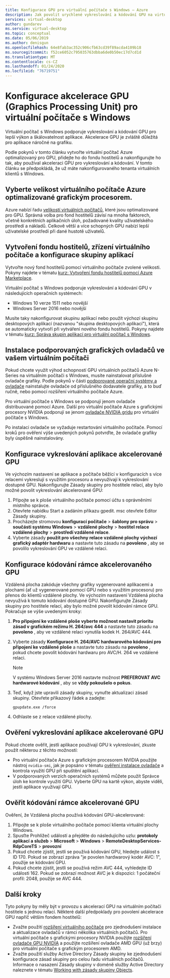 ```yaml
---
title: Konfigurace GPU pro virtuální počítače s Windows – Azure
description: Jak povolit urychlené vykreslování a kódování GPU na virtuálním počítači s Windows
services: virtual-desktop
author: gundarev
ms.service: virtual-desktop
ms.topic: conceptual
ms.date: 05/06/2019
ms.author: denisgun
ms.openlocfilehash: 64e8fab3ac352c906cfb63cd39f89acda4109b18
ms.sourcegitcommit: f52ce6052c795035763dbba6de0b50ec17d7cd1d
ms.translationtype: MT
ms.contentlocale: cs-CZ
ms.lasthandoff: 01/24/2020
ms.locfileid: "76719751"
---
```

# <a name="configure-graphics-processing-unit-gpu-acceleration-for-windows-virtual-desktop"></a>Konfigurace akcelerace GPU (Graphics Processing Unit) pro virtuální počítače s Windows

Virtuální počítač s Windows podporuje vykreslování a kódování GPU pro lepší výkon a škálovatelnost aplikace. Akcelerace GPU je zvláště důležitá pro aplikace náročné na grafiku.

Podle pokynů v tomto článku vytvořte virtuální počítač Azure optimalizovaný pro GPU, přidejte ho do fondu hostitelů a nakonfigurujte ho tak, aby používal akceleraci GPU pro vykreslování a kódování. V tomto článku se předpokládá, že už máte nakonfigurovaného tenanta virtuálních klientů s Windows.

## <a name="select-a-gpu-optimized-azure-virtual-machine-size"></a>Vyberte velikost virtuálního počítače Azure optimalizované grafickým procesorem.

Azure nabízí řadu [velikostí virtuálních počítačů](/azure/virtual-machines/windows/sizes-gpu), které jsou optimalizované pro GPU. Správná volba pro fond hostitelů závisí na mnoha faktorech, včetně konkrétních aplikačních úloh, požadované kvality uživatelského prostředí a nákladů. Celkově větší a více schopných GPU nabízí lepší uživatelské prostředí při dané hustotě uživatelů.

## <a name="create-a-host-pool-provision-your-virtual-machine-and-configure-an-app-group"></a>Vytvoření fondu hostitelů, zřízení virtuálního počítače a konfigurace skupiny aplikací

Vytvořte nový fond hostitelů pomocí virtuálního počítače zvolené velikosti. Pokyny najdete v tématu [kurz: Vytvoření fondu hostitelů pomocí Azure Marketplace](/azure/virtual-desktop/create-host-pools-azure-marketplace).

Virtuální počítač s Windows podporuje vykreslování a kódování GPU v následujících operačních systémech:

* Windows 10 verze 1511 nebo novější
* Windows Server 2016 nebo novější

Musíte taky nakonfigurovat skupinu aplikací nebo použít výchozí skupinu desktopových aplikací (nazvanou "skupina desktopových aplikací"), která se automaticky vytvoří při vytváření nového fondu hostitelů. Pokyny najdete v tématu [kurz: Správa skupin aplikací pro virtuální počítač s Windows](/azure/virtual-desktop/manage-app-groups).

## <a name="install-supported-graphics-drivers-in-your-virtual-machine"></a>Instalace podporovaných grafických ovladačů ve vašem virtuálním počítači

Pokud chcete využít výhod schopností GPU virtuálních počítačů Azure N-Series na virtuálním počítači s Windows, musíte nainstalovat příslušné ovladače grafiky. Podle pokynů v části [podporované operační systémy a ovladače](/azure/virtual-machines/windows/sizes-gpu#supported-operating-systems-and-drivers) nainstalujte ovladače od příslušného dodavatele grafiky, a to buď ručně, nebo pomocí rozšíření virtuálního počítače Azure.

Pro virtuální počítače s Windows se podporují jenom ovladače distribuované pomocí Azure. Další pro virtuální počítače Azure s grafickými procesory NVIDIA podporují se jenom [ovladače NVIDIA gridu](/azure/virtual-machines/windows/n-series-driver-setup#nvidia-grid-drivers) pro virtuální počítače s Windows.

Po instalaci ovladače se vyžaduje restartování virtuálního počítače. Pomocí kroků pro ověření výše uvedených pokynů potvrďte, že ovladače grafiky byly úspěšně nainstalovány.

## <a name="configure-gpu-accelerated-app-rendering"></a>Konfigurace vykreslování aplikace akcelerované GPU

Ve výchozím nastavení se aplikace a počítače běžící v konfiguracích s více relacemi vykreslují s využitím procesoru a nevyužívají k vykreslování dostupné GPU. Nakonfigurujte Zásady skupiny pro hostitele relací, aby bylo možné povolit vykreslování akcelerované GPU:

1. Připojte se k ploše virtuálního počítače pomocí účtu s oprávněními místního správce.
2. Otevřete nabídku Start a zadáním příkazu gpedit. msc otevřete Editor Zásady skupiny.
3. Procházejte stromovou **konfigurací počítače** > **šablony pro správu** > **součásti systému Windows** > **vzdálené plochy** > **hostitel relace vzdálené plochy** > **prostředí vzdálené relace**.
4. Vyberte zásady **použít pro všechny relace vzdálené plochy výchozí grafický adaptér hardwaru** a nastavte tuto zásadu na **povoleno** , aby se povolilo vykreslování GPU ve vzdálené relaci.

## <a name="configure-gpu-accelerated-frame-encoding"></a>Konfigurace kódování rámce akcelerovaného GPU

Vzdálená plocha zakóduje všechny grafiky vygenerované aplikacemi a plochami (ať už vygenerované pomocí GPU nebo s využitím procesoru) pro přenos do klientů vzdálené plochy. Ve výchozím nastavení Vzdálená plocha nevyužívá k tomuto kódování dostupné GPU. Nakonfigurujte Zásady skupiny pro hostitele relací, aby bylo možné povolit kódování rámce GPU. Pokračuje se výše uvedenými kroky:

1. **Pro připojení ke vzdálené ploše vyberte možnost nastavit prioritu zásad v grafickém režimu H. 264/avc 444** a nastavte tuto zásadu na **povoleno** , aby ve vzdálené relaci vynutila kodek H. 264/AVC 444.
2. Vyberte zásady **Konfigurace H. 264/AVC hardwarového kódování pro připojení ke vzdálené ploše** a nastavte tuto zásadu na **povoleno** , pokud chcete povolit kódování hardwaru pro AVC/H. 264 ve vzdálené relaci.

    >[!NOTE]
    >V systému Windows Server 2016 nastavte možnost **PREFEROVAT AVC hardwarové kódování** , aby se **vždy pokoušelo o pokus**.

3. Teď, když jste upravili zásady skupiny, vynuťte aktualizaci zásad skupiny. Otevřete příkazový řádek a zadejte:

    ```batch
    gpupdate.exe /force
    ```

4. Odhlaste se z relace vzdálené plochy.

## <a name="verify-gpu-accelerated-app-rendering"></a>Ověření vykreslování aplikace akcelerované GPU

Pokud chcete ověřit, jestli aplikace používají GPU k vykreslování, zkuste použít některou z těchto možností:

* Pro virtuální počítače Azure s grafickým procesorem NVIDIA použijte nástroj `nvidia-smi`, jak je popsáno v tématu [ověření instalace ovladače](/azure/virtual-machines/windows/n-series-driver-setup#verify-driver-installation) a kontrola využití GPU při spuštění aplikací.
* V podporovaných verzích operačních systémů můžete použít Správce úloh ke kontrole využití GPU. Vyberte GPU na kartě výkon, abyste viděli, jestli aplikace využívají GPU.

## <a name="verify-gpu-accelerated-frame-encoding"></a>Ověřit kódování rámce akcelerované GPU

Ověření, že Vzdálená plocha používá kódování GPU-akcelerované:

1. Připojte se k ploše virtuálního počítače pomocí klienta virtuální plochy Windows.
2. Spusťte Prohlížeč událostí a přejděte do následujícího uzlu: **protokoly aplikací a služeb** > **Microsoft** > **Windows** > **RemoteDesktopServices-RdpCoreTS** > **provozní**
3. Pokud chcete zjistit, jestli se používá kódování GPU, hledejte událost s ID 170. Pokud se zobrazí zpráva "je povolen hardwarový kodér AVC: 1", použije se kódování GPU.
4. Pokud chcete zjistit, jestli se používá režim AVC 444, vyhledejte ID události 162. Pokud se zobrazí možnost AVC je k dispozici: 1 počáteční profil: 2048, použije se AVC 444.

## <a name="next-steps"></a>Další kroky

Tyto pokyny by měly být v provozu s akcelerací GPU na virtuálním počítači hostitele s jednou relací. Některé další předpoklady pro povolení akcelerace GPU napříč větším fondem hostitelů:

* Zvažte použití [rozšíření virtuálního počítače](/azure/virtual-machines/extensions/overview) pro zjednodušení instalace a aktualizace ovladačů v rámci několika virtuálních počítačů. Pro virtuální počítače s grafickými procesory NVIDIA použijte [rozšíření ovladače GPU NVIDIA](/azure/virtual-machines/extensions/hpccompute-gpu-windows) a použijte rozšíření ovladače AMD GPU (už brzy) pro virtuální počítače s grafickým procesorem AMD.
* Zvažte použití služby Active Directory Zásady skupiny ke zjednodušení konfigurace zásad skupiny pro celou řadu virtuálních počítačů. Informace o nasazení Zásady skupiny v doméně služby Active Directory naleznete v tématu [Working with zásady skupiny Objects](https://go.microsoft.com/fwlink/p/?LinkId=620889).
